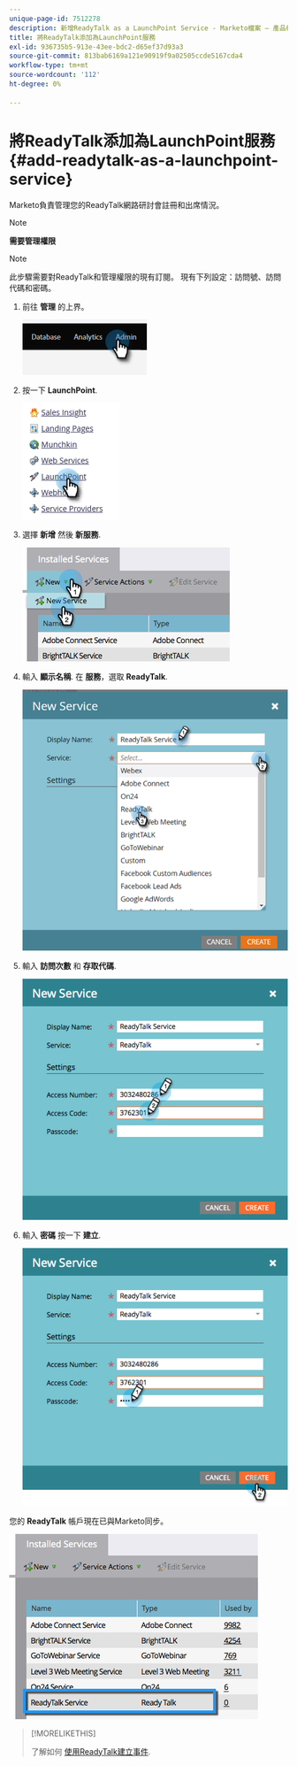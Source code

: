 ```yaml
---
unique-page-id: 7512278
description: 新增ReadyTalk as a LaunchPoint Service - Marketo檔案 — 產品檔案
title: 將ReadyTalk添加為LaunchPoint服務
exl-id: 936735b5-913e-43ee-bdc2-d65ef37d93a3
source-git-commit: 813bab6169a121e90919f9a02505ccde5167cda4
workflow-type: tm+mt
source-wordcount: '112'
ht-degree: 0%

---
```


# 將ReadyTalk添加為LaunchPoint服務 {#add-readytalk-as-a-launchpoint-service}

Marketo負責管理您的ReadyTalk網路研討會註冊和出席情況。

>[!NOTE]
>
>**需要管理權限**

>[!NOTE]
>
>此步驟需要對ReadyTalk和管理權限的現有訂閱。 現有下列設定：訪問號、訪問代碼和密碼。

1. 前往 **管理** 的上界。

   ![](assets/add-readytalk-as-a-launchpoint-service-1.png)

1. 按一下 **LaunchPoint**.

   ![](assets/add-readytalk-as-a-launchpoint-service-2.png)

1. 選擇 **新增** 然後 **新服務**.

   ![](assets/add-readytalk-as-a-launchpoint-service-3.png)

1. 輸入 **顯示名稱**. 在 **服務**，選取 **ReadyTalk**.

   ![](assets/add-readytalk-as-a-launchpoint-service-4.png)

1. 輸入 **訪問次數** 和 **存取代碼**.

   ![](assets/add-readytalk-as-a-launchpoint-service-5.png)

1. 輸入 **密碼** 按一下 **建立**.

   ![](assets/add-readytalk-as-a-launchpoint-service-6.png)

您的 **ReadyTalk** 帳戶現在已與Marketo同步。

![](assets/add-readytalk-as-a-launchpoint-service-7.png)

>[!MORELIKETHIS]
>
>了解如何 [使用ReadyTalk建立事件](/help/marketo/product-docs/demand-generation/events/create-an-event/create-an-event-with-readytalk.md).
